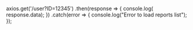 axios.get('/user?ID=12345')
	 .then(response => {
          console.log( response.data);
      })
      .catch(error => {
        console.log("Error to load reports list");
      });
